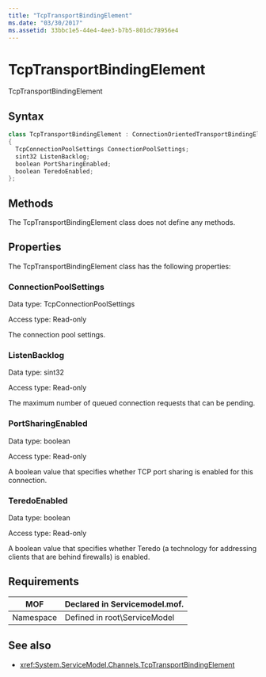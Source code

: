 ```yaml
---
title: "TcpTransportBindingElement"
ms.date: "03/30/2017"
ms.assetid: 33bbc1e5-44e4-4ee3-b7b5-801dc78956e4
---
```

# TcpTransportBindingElement
TcpTransportBindingElement  
  
## Syntax  
  
```csharp
class TcpTransportBindingElement : ConnectionOrientedTransportBindingElement  
{  
  TcpConnectionPoolSettings ConnectionPoolSettings;  
  sint32 ListenBacklog;  
  boolean PortSharingEnabled;  
  boolean TeredoEnabled;  
};  
```  
  
## Methods  
 The TcpTransportBindingElement class does not define any methods.  
  
## Properties  
 The TcpTransportBindingElement class has the following properties:  
  
### ConnectionPoolSettings  
 Data type: TcpConnectionPoolSettings  
  
 Access type: Read-only  
  
 The connection pool settings.  
  
### ListenBacklog  
 Data type: sint32  
  
 Access type: Read-only  
  
 The maximum number of queued connection requests that can be pending.  
  
### PortSharingEnabled  
 Data type: boolean  
  
 Access type: Read-only  
  
 A boolean value that specifies whether TCP port sharing is enabled for this connection.  
  
### TeredoEnabled  
 Data type: boolean  
  
 Access type: Read-only  
  
 A boolean value that specifies whether Teredo (a technology for addressing clients that are behind firewalls) is enabled.  
  
## Requirements  
  
|MOF|Declared in Servicemodel.mof.|  
|---------|-----------------------------------|  
|Namespace|Defined in root\ServiceModel|  
  
## See also
- <xref:System.ServiceModel.Channels.TcpTransportBindingElement>
